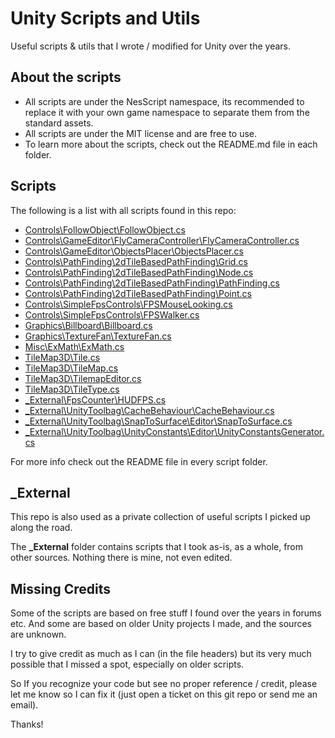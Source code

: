
# Unity Scripts and Utils

Useful scripts & utils that I wrote / modified for Unity over the years.

## About the scripts

- All scripts are under the NesScript namespace, its recommended to replace it with your own game namespace to separate them from the standard assets.
- All scripts are under the MIT license and are free to use.
- To learn more about the scripts, check out the README.md file in each folder.

## Scripts

The following is a list with all scripts found in this repo:

- [Controls\FollowObject\FollowObject.cs](Controls/FollowObject)
- [Controls\GameEditor\FlyCameraController\FlyCameraController.cs](Controls/GameEditor/FlyCameraController)
- [Controls\GameEditor\ObjectsPlacer\ObjectsPlacer.cs](Controls/GameEditor/ObjectsPlacer)
- [Controls\PathFinding\2dTileBasedPathFinding\Grid.cs](Controls/PathFinding/2dTileBasedPathFinding)
- [Controls\PathFinding\2dTileBasedPathFinding\Node.cs](Controls/PathFinding/2dTileBasedPathFinding)
- [Controls\PathFinding\2dTileBasedPathFinding\PathFinding.cs](Controls/PathFinding/2dTileBasedPathFinding)
- [Controls\PathFinding\2dTileBasedPathFinding\Point.cs](Controls/PathFinding/2dTileBasedPathFinding)
- [Controls\SimpleFpsControls\FPSMouseLooking.cs](Controls/SimpleFpsControls)
- [Controls\SimpleFpsControls\FPSWalker.cs](Controls/SimpleFpsControls)
- [Graphics\Billboard\Billboard.cs](Graphics/Billboard)
- [Graphics\TextureFan\TextureFan.cs](Graphics/TextureFan)
- [Misc\ExMath\ExMath.cs](Misc/ExMath)
- [TileMap3D\Tile.cs](TileMap3D)
- [TileMap3D\TileMap.cs](TileMap3D)
- [TileMap3D\TilemapEditor.cs](TileMap3D)
- [TileMap3D\TileType.cs](TileMap3D)
- [_External\FpsCounter\HUDFPS.cs](_External/FpsCounter)
- [_External\UnityToolbag\CacheBehaviour\CacheBehaviour.cs](_External/UnityToolbag/CacheBehaviour)
- [_External\UnityToolbag\SnapToSurface\Editor\SnapToSurface.cs](_External/UnityToolbag/SnapToSurface/Editor)
- [_External\UnityToolbag\UnityConstants\Editor\UnityConstantsGenerator.cs](_External/UnityToolbag/UnityConstants/Editor)


For more info check out the README file in every script folder.

## _External

This repo is also used as a private collection of useful scripts I picked up along the road.

The **_External** folder contains scripts that I took as-is, as a whole, from other sources.
Nothing there is mine, not even edited.

## Missing Credits

Some of the scripts are based on free stuff I found over the years in forums etc. And some are based on older Unity projects I made, and the sources are unknown.

I try to give credit as much as I can (in the file headers) but its very much possible that I missed a spot, especially on older scripts.

So If you recognize your code but see no proper reference / credit, please let me know so I can fix it (just open a ticket on this git repo or send me an email).

Thanks!

